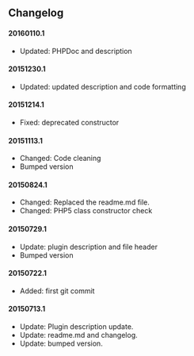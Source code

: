 ## Changelog

#### 20160110.1
* Updated: PHPDoc and description

#### 20151230.1
* Updated: updated description and code formatting
 
#### 20151214.1
* Fixed: deprecated constructor 

#### 20151113.1
* Changed: Code cleaning
* Bumped version

#### 20150824.1
* Changed: Replaced the readme.md file.
* Changed: PHP5 class constructor check

#### 20150729.1
* Update: plugin description and file header
* Bumped version

#### 20150722.1
* Added: first git commit

#### 20150713.1
* Update: Plugin description update.
* Update: readme.md and changelog.
* Update: bumped version.
 
